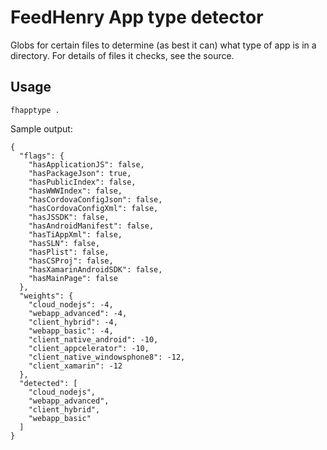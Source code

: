 # FeedHenry App type detector

Globs for certain files to determine (as best it can) what type of app is in a directory.
For details of files it checks, see the source.

## Usage

```
fhapptype .
```

Sample output:

```
{
  "flags": {
    "hasApplicationJS": false,
    "hasPackageJson": true,
    "hasPublicIndex": false,
    "hasWWWIndex": false,
    "hasCordovaConfigJson": false,
    "hasCordovaConfigXml": false,
    "hasJSSDK": false,
    "hasAndroidManifest": false,
    "hasTiAppXml": false,
    "hasSLN": false,
    "hasPlist": false,
    "hasCSProj": false,
    "hasXamarinAndroidSDK": false,
    "hasMainPage": false
  },
  "weights": {
    "cloud_nodejs": -4,
    "webapp_advanced": -4,
    "client_hybrid": -4,
    "webapp_basic": -4,
    "client_native_android": -10,
    "client_appcelerator": -10,
    "client_native_windowsphone8": -12,
    "client_xamarin": -12
  },
  "detected": [
    "cloud_nodejs",
    "webapp_advanced",
    "client_hybrid",
    "webapp_basic"
  ]
}
```